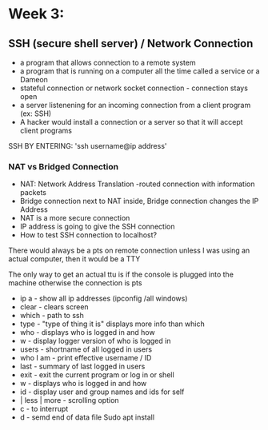 # Week 3:  

## SSH (secure shell server) / Network Connection
- a program that allows connection to a remote system
- a program that is running on a computer all the time called a service or a Dameon
- stateful connection or network socket connection - connection stays open 
- a server listenening for an incoming connection from a client program (ex: SSH)
- A hacker would install a connection or a server so that it will accept client programs

SSH BY ENTERING: 'ssh username@ip address'

### NAT vs Bridged Connection
- NAT: Network Address Translation -routed connection with information packets 
- Bridge connection next to NAT inside, Bridge connection changes the IP Address
- NAT is a more secure connection 
- IP address is going to give the SSH connection 
- How to test SSH connection to localhost?

There would always be a pts on remote connection unless I was using an actual computer,
then it would be a TTY

The only way to get an actual ttu is if the console is plugged into the machine
   otherwise the connection is pts 
* ip a - show all ip addresses (ipconfig /all windows)
* clear - clears screen
* which - path to ssh
* type - "type of thing it is" displays more info than which 
* who - displays who is logged in and how 
* w - display logger version of who is logged in
* users - shortname of all logged in users 
* who I am - print effective username / ID
* last - summary of last logged in users 
* exit - exit the current program or log in or shell
* w - displays who is logged in and how 
* id - display user and group names and ids for self 
* | less | more - scrolling option 
* <ctrl> c - to interrupt
* <ctrl> d - semd end of data file
Sudo apt install
     
